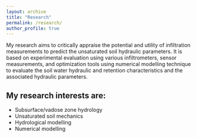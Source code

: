 ```yaml
---
layout: archive
title: "Research"
permalink: /research/
author_profile: true
---
```

 
My research aims to critically appraise the potential and utility of infiltration measurements to predict the unsaturated soil hydraulic parameters. 
It is based on experimental evaluation using various infiltrometers, sensor measurements, and optimization tools using numerical modelling technique to evaluate the soil water hydraulic and retention characteristics and the associated hydraulic parameters.

## My research interests are:

*	Subsurface/vadose zone hydrology
*	Unsaturated soil mechanics
*	Hydrological modelling
*	Numerical modelling






